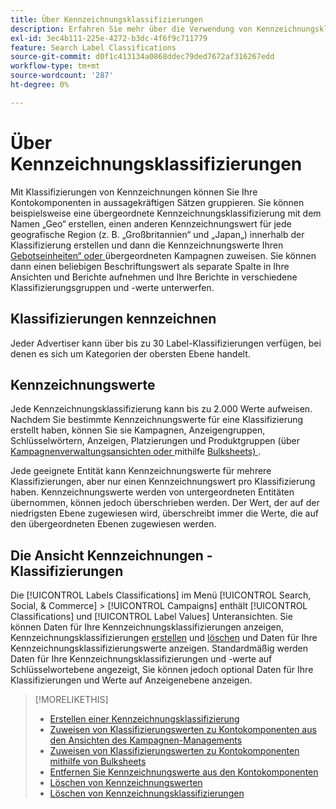 ```yaml
---
title: Über Kennzeichnungsklassifizierungen
description: Erfahren Sie mehr über die Verwendung von Kennzeichnungsklassifizierungen zum Gruppieren Ihrer Kontokomponenten.
exl-id: 3ec4b111-225e-4272-b3dc-4f6f9c711779
feature: Search Label Classifications
source-git-commit: d0f1c413134a0868ddec79ded7672af316267edd
workflow-type: tm+mt
source-wordcount: '287'
ht-degree: 0%

---
```


# Über Kennzeichnungsklassifizierungen

Mit Klassifizierungen von Kennzeichnungen können Sie Ihre Kontokomponenten in aussagekräftigen Sätzen gruppieren. Sie können beispielsweise eine übergeordnete Kennzeichnungsklassifizierung mit dem Namen „Geo“ erstellen, einen anderen Kennzeichnungswert für jede geografische Region (z. B. „Großbritannien“ und „Japan„) innerhalb der Klassifizierung erstellen und dann die Kennzeichnungswerte Ihren [Gebotseinheiten“ oder ](/help/search-social-commerce/glossary.md#a-b) übergeordneten Kampagnen zuweisen. Sie können dann einen beliebigen Beschriftungswert als separate Spalte in Ihre Ansichten und Berichte aufnehmen und Ihre Berichte in verschiedene Klassifizierungsgruppen und -werte unterwerfen.

## Klassifizierungen kennzeichnen

Jeder Advertiser kann über bis zu 30 Label-Klassifizierungen verfügen, bei denen es sich um Kategorien der obersten Ebene handelt.

## Kennzeichnungswerte

Jede Kennzeichnungsklassifizierung kann bis zu 2.000 Werte aufweisen. Nachdem Sie bestimmte Kennzeichnungswerte für eine Klassifizierung erstellt haben, können Sie sie Kampagnen, Anzeigengruppen, Schlüsselwörtern, Anzeigen, Platzierungen und Produktgruppen (über [ Kampagnenverwaltungsansichten oder ](classification-values-assign-campaign-management.md)mithilfe [ Bulksheets) ](classification-values-assign-bulksheets.md).

Jede geeignete Entität kann Kennzeichnungswerte für mehrere Klassifizierungen, aber nur einen Kennzeichnungswert pro Klassifizierung haben. Kennzeichnungswerte werden von untergeordneten Entitäten übernommen, können jedoch überschrieben werden. Der Wert, der auf der niedrigsten Ebene zugewiesen wird, überschreibt immer die Werte, die auf den übergeordneten Ebenen zugewiesen werden.

## Die Ansicht Kennzeichnungen - Klassifizierungen

Die [!UICONTROL Labels Classifications] im Menü [!UICONTROL Search, Social, & Commerce] > [!UICONTROL Campaigns] enthält [!UICONTROL Classifications] und [!UICONTROL Label Values] Unteransichten. Sie können Daten für Ihre Kennzeichnungsklassifizierungen anzeigen, Kennzeichnungsklassifizierungen [erstellen](classification-create.md) und [löschen](classification-delete.md) und Daten für Ihre Kennzeichnungsklassifizierungswerte anzeigen. Standardmäßig werden Daten für Ihre Kennzeichnungsklassifizierungen und -werte auf Schlüsselwortebene angezeigt, Sie können jedoch optional Daten für Ihre Klassifizierungen und Werte auf Anzeigenebene anzeigen.

>[!MORELIKETHIS]
>
>* [Erstellen einer Kennzeichnungsklassifizierung](classification-create.md)
>* [Zuweisen von Klassifizierungswerten zu Kontokomponenten aus den Ansichten des Kampagnen-Managements](classification-values-assign-campaign-management.md)
>* [Zuweisen von Klassifizierungswerten zu Kontokomponenten mithilfe von Bulksheets](classification-values-assign-bulksheets.md)
>* [Entfernen Sie Kennzeichnungswerte aus den Kontokomponenten](classification-values-remove.md)
>* [Löschen von Kennzeichnungswerten](classification-values-delete.md)
>* [Löschen von Kennzeichnungsklassifizierungen](classification-delete.md)
